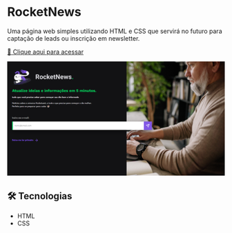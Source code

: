 # RocketNews 

Uma página web simples utilizando HTML e CSS que servirá no futuro para captação de leads ou inscrição em newsletter.

[🔗 Clique aqui para acessar](https://gabrielli-lima.github.io/RocketNews/)

![preview](./.github/preview.png)

## 🛠️ Tecnologias

- HTML
- CSS
